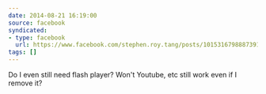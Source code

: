```yaml
---
date: 2014-08-21 16:19:00
source: facebook
syndicated:
- type: facebook
  url: https://www.facebook.com/stephen.roy.tang/posts/10153167988873912
tags: []
---
```


Do I even still need flash player? Won't Youtube, etc still work even if I remove it?